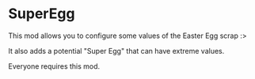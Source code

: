 # SuperEgg

This mod allows you to configure some values of the Easter Egg scrap :>

It also adds a potential "Super Egg" that can have extreme values.

Everyone requires this mod.